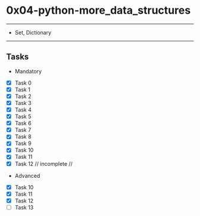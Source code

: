 # 0x04-python-more_data_structures
---
* Set, Dictionary
---
## Tasks
* Mandatory
- [x] Task 0
- [x] Task 1
- [x] Task 2
- [x] Task 3
- [x] Task 4
- [x] Task 5
- [x] Task 6
- [x] Task 7
- [x] Task 8
- [x] Task 9
- [x] Task 10
- [x] Task 11
- [x] Task 12 // incomplete //
* Advanced
- [x] Task 10
- [x] Task 11
- [x] Task 12
- [ ] Task 13
